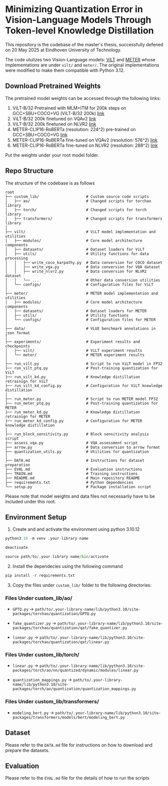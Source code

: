 # Minimizing Quantization Error in Vision-Language Models Through Token-level Knowledge Distillation

This repository is the codebase of the master's thesis, successfully defened on 20 May 2025 at Eindhoven University of Technology.

The code utulizes two Vision-Language models: [ViLT]() and [METER]() whose implementations are under ```vilt/``` and ```meter/```. The original implementations were modified to make them compatible with Python 3.12.

## Download Pretrained Weights
The pretrained model weights can be accessed through the following links:
1. ViLT-B/32 Pretrained with MLM+ITM for 200k steps on GCC+SBU+COCO+VG (ViLT-B/32 200k) [link](https://github.com/dandelin/ViLT/releases/download/200k/vilt_200k_mlm_itm.ckpt)
2. ViLT-B/32 200k finetuned on VQAv2 [link](https://github.com/dandelin/ViLT/releases/download/200k/vilt_vqa.ckpt)
3. ViLT-B/32 200k finetuned on NLVR2 [link](https://github.com/dandelin/ViLT/releases/download/200k/vilt_nlvr2.ckpt)
4. METER-CLIP16-RoBERTa (resolution: 224^2) pre-trained on GCC+SBU+COCO+VG [link](https://github.com/zdou0830/METER/releases/download/checkpoint2/meter_clip16_224_roberta_pretrain.ckpt)
5. METER-CLIP16-RoBERTa fine-tuned on VQAv2 (resolution: 576^2) [link](https://github.com/zdou0830/METER/releases/download/checkpoint/meter_clip16_288_roberta_vqa.ckpt)
6. METER-CLIP16-RoBERTa fine-tuned on NLVR2 (resolution: 288^2) [link](https://github.com/zdou0830/METER/releases/download/checkpoint/meter_clip16_288_roberta_nlvr2.ckpt)

Put the weights under your root model folder.

## Repo Structure
The structure of the codebase is as follows

    root
    ├── custom_lib/                     # Custom source code scripts 
    │   ├── ao/                         # Changed scripts for torchao library
    │   ├── torch/                      # Changed scripts for torch library
    │   ├── transformers/               # Changed scripts for transformers library
    │
    ├── vilt/                           # ViLT model implementation and utilities
    │   ├── modules/                    # Core model architecture components
    │   ├── datasets/                   # Dataset loaders for ViLT
    │   ├── utils/                      # Utility functions for data processing
    │   │   ├── write_coco_karpathy.py  # Data conversion for COCO dataset
    │   │   ├── write_vqa.py            # Data conversion for VQA dataset
    │   │   ├── write_nlvr2.py          # Data conversion for NLVR2 dataset
    │   │   └── ...                     # Other data conversion utilities
    │   └── configs/                    # Configuration files for ViLT
    │
    ├── meter/                          # METER model implementation and utilities
    │   ├── modules/                    # Core model architecture components
    │   ├── datasets/                   # Dataset loaders for METER
    │   ├── utils/                      # Utility functions
    │   └── configs/                    # Configuration files for METER
    │
    ├── data/                           # VLUE benchmark annotations in json format
    │
    ├── experiments/                    # Experiment results and checkpoints
    │   ├── vilt/                       # ViLT experiment results
    │   └── meter/                      # METER experiment results
    │
    ├── run_vilt.py                     # Script to run ViLT model in FP32
    ├── run_vilt_ptq.py                 # Post-training quantization for ViLT
    ├── run_vilt_kd.py                  # Knowledge distillation retrainign for ViLT
    ├── run_vilt_kd_config.py           # Configuration for ViLT knowledge distillation
    │
    ├── run_meter.py                    # Script to run METER model FP32
    ├── run_meter_ptq.py                # Post-training quantization for METER
    ├── run_meter_kd.py                 # Knowledge distillation retrainign for METER
    ├── run_meter_kd_config.py          # Configuration for METER knowledge distillation
    │
    ├── run_block_sensitivity.py        # Block sensitivity analysis script
    ├── assess_vqa.py                   # VQA assessment script
    ├── arrow.py                        # Data conversion to arrow format
    ├── quantization_utils.py           # Utilities for quantization
    │
    ├── DATA.md                         # Instructions for dataset preparation
    ├── EVAL.md                         # Evaluation instructions
    ├── TRAIN.md                        # Training instructions
    ├── README.md                       # Main repository README
    ├── requirements.txt                # Python dependencies
    └── setup.py                        # Package installation script

Please note that model weights and data files not necessarliy have to be included under this root.

## Environment Setup
1. Create and and activate the environment using python 3.10.12

```python
python3.10 -m venv .your-library-name

deactivate

source path/to/.your-library-name/bin/activate
```

2. Install the dependecies using the following command
```python
pip install -r requirements.txt
```

3. Copy the files under ```custom_lib/``` folder to the following directories:

### Files Under custom_lib/ao/
- ```GPTQ.py``` -> ```path/to/.your-library-name/lib/python3.10/site-packages/torchao/quantization/GPTQ.py```

- ```fake_quantizer.py``` -> ```path/to/.your-library-name/lib/python3.10/site-packages/torchao/quantization/qat/fake_quantizer.py```

- ```linear.py``` -> ```path/to/.your-library-name/lib/python3.10/site-packages/torchao/quantization/qat/linear.py```

### Files Under custom_lib/torch/
- ```linear.py``` -> ```path/to/.your-library-name/lib/python3.10/site-packages/torch/ao/nn/quantized/dynamic/modules/linear.py```

- ```quantization_mappings.py``` -> ```path/to/.your-library-name/lib/python3.10/site-packages/torch/ao/quantization/quantization_mappings.py```

### Files Under custom_lib/transformers/
- ```modeling_bert.py``` -> ```path/to/.your-library-name/lib/python3.10/site-packages/transformers/models/bert/modeling_bert.py```



## Dataset
Please refer to the ```DATA.md``` file for instructions on how to download and prepare the datasets.

## Evaluation
Please refer to the ```EVAL.md``` file for the details of how to run the scripts